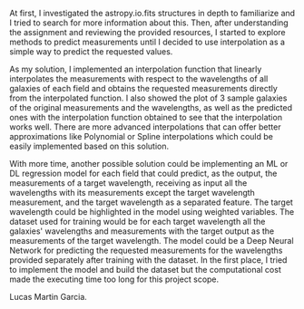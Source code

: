 At first, I investigated the astropy.io.fits structures in depth to familiarize and I tried to search for more information about this. Then, after understanding the assignment and reviewing the provided resources, I started to explore methods to predict measurements until I decided to use interpolation as a simple way to predict the requested values.  

As my solution, I implemented an interpolation function that linearly interpolates the measurements with respect to the wavelengths of all galaxies of each field and obtains the requested measurements directly from the interpolated function. I also showed the plot of 3 sample galaxies of the original measurements and the wavelengths, as well as the predicted ones with the interpolation function obtained to see that the interpolation works well. There are more advanced interpolations that can offer better approximations like Polynomial or Spline interpolations which could be easily implemented based on this solution.   

With more time, another possible solution could be implementing an ML or DL regression model for each field that could predict, as the output, the measurements of a target wavelength, receiving as input all the wavelengths with its measurements except the target wavelength measurement, and the target wavelength as a separated feature. The target wavelength could be highlighted in the model using weighted variables. The dataset used for training would be for each target wavelength all the galaxies' wavelengths and measurements with the target output as the measurements of the target wavelength. The model could be a Deep Neural Network for predicting the requested measurements for the wavelengths provided separately after training with the dataset. In the first place, I tried to implement the model and build the dataset but the computational cost made the executing time too long for this project scope.  

Lucas Martin Garcia. 